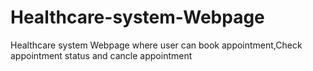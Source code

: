# Healthcare-system-Webpage
Healthcare system Webpage where user can book appointment,Check appointment status and cancle appointment
